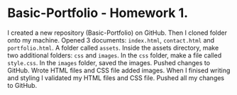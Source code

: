 # Basic-Portfolio - Homework 1.

I created a new repository (Basic-Portfolio) on GitHub.
Then I cloned folder onto my machine.
Opened 3  documents: `index.html`, `contact.html` and `portfolio.html`.
A folder called `assets`.
Inside the assets directory, make two additional folders: `css` and `images`.
In the `css` folder, make a file called `style.css`.
In the `images` folder, saved the images.
Pushed changes to GitHub.
Wrote HTML files and CSS file added images.
When I finised writing and styling I validated my HTML files and CSS file.
Pushed all my changes to GitHub.
